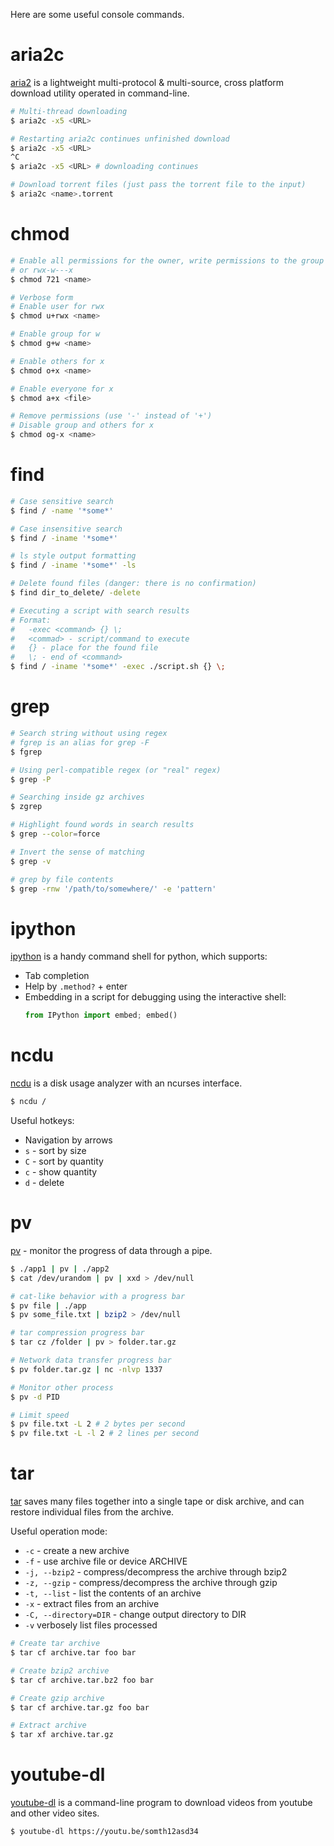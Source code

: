 Here are some useful console commands.

# aria2c

[aria2](https://github.com/aria2/aria2) is a lightweight multi-protocol & multi-source, cross platform download utility operated in command-line.

```bash
# Multi-thread downloading
$ aria2c -x5 <URL>

# Restarting aria2c continues unfinished download
$ aria2c -x5 <URL>
^C
$ aria2c -x5 <URL> # downloading continues

# Download torrent files (just pass the torrent file to the input)
$ aria2c <name>.torrent
```

# chmod

```bash
# Enable all permissions for the owner, write permissions to the group and execute permissions to others
# or rwx-w---x
$ chmod 721 <name>

# Verbose form
# Enable user for rwx
$ chmod u+rwx <name>

# Enable group for w
$ chmod g+w <name>

# Enable others for x
$ chmod o+x <name>

# Enable everyone for x
$ chmod a+x <file>

# Remove permissions (use '-' instead of '+')
# Disable group and others for x
$ chmod og-x <name>
```

# find

```bash
# Case sensitive search
$ find / -name '*some*'

# Case insensitive search
$ find / -iname '*some*'

# ls style output formatting
$ find / -iname '*some*' -ls

# Delete found files (danger: there is no confirmation)
$ find dir_to_delete/ -delete

# Executing a script with search results
# Format: 
#   -exec <command> {} \;
#   <commad> - script/command to execute
#   {} - place for the found file
#   \; - end of <command>
$ find / -iname '*some*' -exec ./script.sh {} \;
```

# grep

```bash
# Search string without using regex
# fgrep is an alias for grep -F
$ fgrep

# Using perl-compatible regex (or "real" regex)
$ grep -P

# Searching inside gz archives
$ zgrep

# Highlight found words in search results
$ grep --color=force

# Invert the sense of matching
$ grep -v

# grep by file contents
$ grep -rnw '/path/to/somewhere/' -e 'pattern'
```

# ipython

[ipython](https://github.com/ipython/ipython) is a handy command shell for python, which supports:
- Tab completion
- Help by `.method?` + enter
- Embedding in a script for debugging using the interactive shell:
    ```python
    from IPython import embed; embed()
    ```

# ncdu

[ncdu](https://dev.yorhel.nl/ncdu) is a disk usage analyzer with an ncurses interface.

```bash
$ ncdu /
```

Useful hotkeys:
- Navigation by arrows
- `s` - sort by size
- `C` - sort by quantity
- `c` - show quantity
- `d` - delete

# pv

[pv](https://linux.die.net/man/1/pv) - monitor the progress of data through a pipe.

```bash
$ ./app1 | pv | ./app2
$ cat /dev/urandom | pv | xxd > /dev/null

# cat-like behavior with a progress bar
$ pv file | ./app
$ pv some_file.txt | bzip2 > /dev/null

# tar compression progress bar
$ tar cz /folder | pv > folder.tar.gz

# Network data transfer progress bar
$ pv folder.tar.gz | nc -nlvp 1337

# Monitor other process
$ pv -d PID

# Limit speed
$ pv file.txt -L 2 # 2 bytes per second
$ pv file.txt -L -l 2 # 2 lines per second
```

# tar

[tar](https://linux.die.net/man/1/tar) saves many files together into a single tape or disk archive, and can restore individual files from the archive.

Useful operation mode:
- `-c` - create a new archive
- `-f` - use archive file or device ARCHIVE
- `-j, --bzip2` - compress/decompress the archive through bzip2
- `-z, --gzip` - compress/decompress the archive through gzip
- `-t, --list` - list the contents of an archive
- `-x` - extract files from an archive
- `-C, --directory=DIR` - change output directory to DIR
- `-v` verbosely list files processed

```bash
# Create tar archive
$ tar cf archive.tar foo bar

# Create bzip2 archive
$ tar cf archive.tar.bz2 foo bar

# Create gzip archive
$ tar cf archive.tar.gz foo bar

# Extract archive
$ tar xf archive.tar.gz
```

# youtube-dl

[youtube-dl](https://github.com/ytdl-org/youtube-dl) is a command-line program to download videos from youtube and other video sites.

```bash
$ youtube-dl https://youtu.be/somth12asd34
```